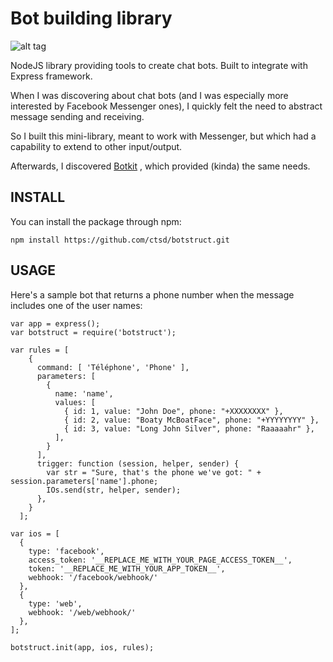 # Bot building library
![alt tag](http://ctsd.github.io/img/botstruct.png)

NodeJS library providing tools to create chat bots. Built to integrate with Express framework.

When I was discovering about chat bots (and I was especially more interested by Facebook Messenger ones), I quickly felt the need to abstract message sending and receiving.

So I built this mini-library, meant to work with Messenger, but which had a capability to extend to other input/output.

Afterwards, I discovered [Botkit](https://github.com/howdyai/botkit) , which provided (kinda) the same needs.


## INSTALL
You can install the package through npm:
```
npm install https://github.com/ctsd/botstruct.git
```

## USAGE
Here's a sample bot that returns a phone number when the message includes one of the user names:
```
var app = express();
var botstruct = require('botstruct');

var rules = [
    {
      command: [ 'Téléphone', 'Phone' ],
      parameters: [
        {
          name: 'name',
          values: [
            { id: 1, value: "John Doe", phone: "+XXXXXXXX" },
            { id: 2, value: "Boaty McBoatFace", phone: "+YYYYYYYY" },
            { id: 3, value: "Long John Silver", phone: "Raaaaahr" },
          ],
        }
      ],
      trigger: function (session, helper, sender) {
        var str = "Sure, that's the phone we've got: " + session.parameters['name'].phone;
        IOs.send(str, helper, sender);
      },
    }
  ];

var ios = [
  {
    type: 'facebook',
    access_token: '__REPLACE_ME_WITH_YOUR_PAGE_ACCESS_TOKEN__',
    token: '__REPLACE_ME_WITH_YOUR_APP_TOKEN__',
    webhook: '/facebook/webhook/'
  },
  {
    type: 'web',
    webhook: '/web/webhook/'
  },
];

botstruct.init(app, ios, rules);
```
